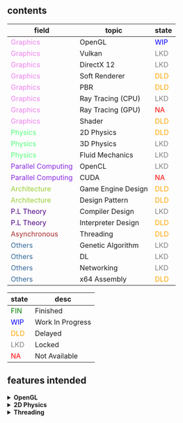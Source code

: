## contents
| field | topic | state |
| ----- | ----- | ----- |
|  <span style="color:violet"> Graphics </span>  |  OpenGL            |  <span style="color:blue">WIP</span>  |
|  <span style="color:violet"> Graphics </span>  |  Vulkan            |  <span style="color:gray">LKD</span>  |
|  <span style="color:violet"> Graphics </span>  |  DirectX 12        |  <span style="color:gray">LKD</span>  |
|  <span style="color:violet"> Graphics </span>  |  Soft Renderer     |  <span style="color:orange">DLD</span>  |
|  <span style="color:violet"> Graphics </span>  |  PBR               |  <span style="color:orange">DLD</span>  |
|  <span style="color:violet"> Graphics </span>  |  Ray Tracing (CPU) |  <span style="color:gray">LKD</span>  |
|  <span style="color:violet"> Graphics </span>  |  Ray Tracing (GPU) |  <span style="color:red">NA</span>  |
|  <span style="color:violet"> Graphics </span>  |  Shader            |  <span style="color:orange">DLD</span>  |
|  <span style="color:#54ff7b"> Physics </span>  |  2D Physics        |  <span style="color:orange">DLD</span>  |
|  <span style="color:#54ff7b"> Physics </span>  |  3D Physics        |  <span style="color:gray">LKD</span>  |
|  <span style="color:#54ff7b"> Physics </span>  |  Fluid Mechanics   |  <span style="color:gray">LKD</span>  |
|  <span style="color:blueviolet"> Parallel Computing </span>  |  OpenCL  |  <span style="color:gray">LKD</span>  |
|  <span style="color:blueviolet"> Parallel Computing </span>  |  CUDA    |  <span style="color:red">NA</span>  |
|  <span style="color:yellowgreen"> Architecture </span>  |  Game Engine Design |  <span style="color:orange">DLD</span>  |
|  <span style="color:yellowgreen"> Architecture </span>  |  Design Pattern |  <span style="color:orange">DLD</span>  |
|  <span style="color:indigo"> P.L Theory </span>  |  Compiler Design |  <span style="color:gray">LKD</span>  |
|  <span style="color:indigo"> P.L Theory </span>  |  Interpreter Design |  <span style="color:orange">DLD</span>  |
|  <span style="color:brown"> Asynchronous </span>  | Threading |  <span style="color:orange">DLD</span>  |
|  <span style="color:#33699a"> Others </span>  | Genetic Algorithm |  <span style="color:gray">LKD</span>  |
|  <span style="color:#33699a"> Others </span>  | DL |  <span style="color:gray">LKD</span>  |
|  <span style="color:#33699a"> Others </span>  | Networking |  <span style="color:gray">LKD</span>  |
|  <span style="color:#33699a"> Others </span>  | x64 Assembly |  <span style="color:orange">DLD</span>  |


| state | desc |
| ----- | ---- |
| <span style="color:green">FIN</span>    | Finished |
| <span style="color:blue">WIP</span>     | Work In Progress |
| <span style="color:orange">DLD</span>   | Delayed |
| <span style="color:gray">LKD</span>     | Locked |
| <span style="color:red">NA</span>       | Not Available |

## features intended
<details>
<summary><b>OpenGL</b></summary>

### Basic
- Window Setup
- Input Guide
- Simple Triangle
- Colorful Triangle
- Colorful Quad
- Transformation
- MVP
- Camera
- Texturing
- Going 3D

### Intermediate
- Frame Buffer
- Depth Testing
- Stencil Testing
- Scissor
- Culling
- Skybox
- Billboard
- Directional Light
- Point Light
- Spot Light
- Specular Mapping
- Normal Mapping
- Parallax Mapping
- Shadow Mapping with Directional Light
- Shadow Mapping with Point Light
- Shadow Mapping with Spot Light
- Model Loading
- Instancing
- Batch Rendering
- Uniform Buffer
- Geometry Shader
- Tessellation Shader

### Advanced
- Deferred Rendering
- Z Pre-Pass
- Environmental Mapping
- Reflection
- Refraction
- Fresnel Effect
- HDR (High Dynamic Range) & Tone Mapping
- Bloom & Physically Based Bloom
- PBR (Physically Based Rendering)
- IBL (Image Based Rendering) & Irradiance System
- Skeletal Animation & Procedural Animation
- Occlusion Culling
- SSAO (Screen Space Ambient Occlusion)
- Global Illumination & Voxel Cone Tracing

### Extra
- Toon Shading
- Font Rendering & SDF (Signed Distance Field)
- Bezier Spline & Spline Camera
- Unprojection & Mouse Picking
- Compute Shader
- GPU Particle System
- SSR (Screen Space Reflection)
- SSGI (Screen Space Global Illumination)
- HBAO (Horizon Based Ambient Occlusion)
- FXAA (Fast Approximate Anti-Aliasing)
- Depth Peeling
- Atmospheric Scattering
- Water Caustics & FFT (Fast Fourier Transform)
- Terrain Generation
- Indirect Buffer
- Pixel Buffer
- Transform Feedback Buffer
- Shader Storage Buffer
- Buffer Mapping
- DSA (Direct State Access)
- Channel Packing & Unpacking
- CSM (Cascaded Shadow Mapping)
- VSM (Variance Shadow Mapping)
- Shadow Volume
- Volumetric Lighting
- Bindless Texture
- Clustered Shading
- Tile Based Shading
- DoF (Depth of Field)
- SSS (Sub-Surface Scattering)
- Motion Blur
- Ray Tracing
- Path Tracing
- Ray Marching
- Occlusion Query
- BSP (Binary Space Partitioning)
- Octree
- BVH (Bounding Volume Hierarchy)
- Greedy Meshing
- Decal Rendering
- Fur Rendering
- Edge Detection

</details>

<details>
<summary><b>2D Physics</b></summary>

### Basic
- Linear Motion
- Angular Motion
- Numerical Integrators
- Fundamental Collision Detection & MTV (Minimum Translation Vector)

### Algorithm
- SAT (Separated Axis Theorem)
- GJK (Gilbert-Johnson-Keerthi) & EPA (Expanding Polytope Algorithm)
- SAP (Sweep And Prune)
- Centroid Calculation
- Moment of Inertia Calculation

### Data Structure
- Quadtree

### Core
- Coefficient of Restitution
- Static & Dynamic Friction
- Manifold
- Friction
- Impulse & Tangent Impulse

### Option
- Accumulated Impulse
- Position Correction
- Sub Stepping

### Optimizing
- Partitioning with Quadtree
- SAP
- Remove Tunneling

### Extra
- Find Convex Hull
- Triangulation
- Joint
- Relative Force
- Ray Casting
- Mass-Spring Damper System
- Soft Body & Shape Matching
- Shape Composition
- Collision Layer & Mask

</details>

<details>
<summary><b>Threading</b></summary>

### Thread
- std::thread
- std::jthread
- thread_local

### Mutex
- std::mutex
- std::shared_mutex
- std::timed_mutex
- std::recursive_mutex

### Coroutine
- Traits
- Handle
- Generator
- Suspend
- Awaitable

### Extra
- std::conditional_variable
- std::future
- std::promise
- std::async
- std::packaged_task
- std::barrier
- std::latch
- std::atomic
- std::unique_lock
- std::scoped_lock
- std::lock_guard
- Semaphore
- Spin Lock
- Reader-Writer Lock
- Thread Pool

### Implementation
- Thread-Safe Singleton
- Thread-Safe Logger
- Thread-Safe Timer
- Thread-Safe Cache
- Notify Queue
- safe_ptr

</details>
